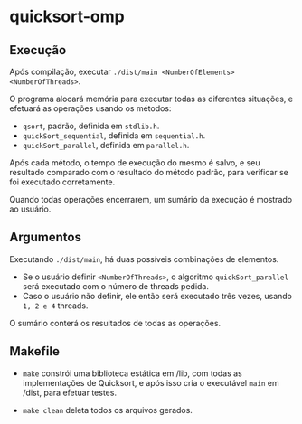 # quicksort-omp

## Execução

Após compilação, executar `./dist/main <NumberOfElements> <NumberOfThreads>`.

O programa alocará memória para executar todas as diferentes situações, e efetuará as operações usando os métodos:

- `qsort`, padrão, definida em `stdlib.h`.
- `quickSort_sequential`, definida em `sequential.h`.
- `quickSort_parallel`, definida em `parallel.h`.

Após cada método, o tempo de execução do mesmo é salvo, e seu resultado comparado com o resultado do método padrão, para verificar se foi executado corretamente.

Quando todas operações encerrarem, um sumário da execução é mostrado ao usuário.

## Argumentos

Executando `./dist/main`, há duas possíveis combinações de elementos.

- Se o usuário definir `<NumberOfThreads>`, o algoritmo `quickSort_parallel` será executado com o número de threads pedida.
- Caso o usuário não definir, ele então será executado três vezes, usando `1, 2 e 4` threads.

O sumário conterá os resultados de todas as operações.

## Makefile

- `make` constrói uma biblioteca estática em /lib, com todas as implementações de Quicksort, e após isso cria o executável `main` em /dist, para efetuar testes.

- `make clean` deleta todos os arquivos gerados.
